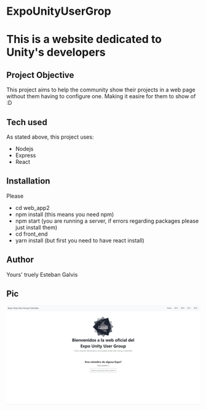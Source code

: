 # ExpoUnityUserGrop
# This is a website dedicated to Unity's developers


## Project Objective

This project aims to help the community show their projects in a web page without them having to configure one. Making it easire for them to show of :D 

## Tech used

As stated above, this project uses:
* Nodejs
* Express
* React

## Installation

Please
* cd web_app2
* npm install  (this means you need npm)
* npm start (you are running a server, if errors regarding packages please just install them)
* cd front_end
* yarn install (but first you need to have react install) 

## Author
Yours' truely Esteban Galvis


## Pic
![Screenshot](https://github.com/tebandesade/ExpoUnityUserGrop/blob/master/demo.jpg)